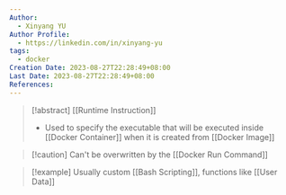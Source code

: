```yaml
---
Author:
  - Xinyang YU
Author Profile:
  - https://linkedin.com/in/xinyang-yu
tags:
  - docker
Creation Date: 2023-08-27T22:28:49+08:00
Last Date: 2023-08-27T22:28:49+08:00
References:
---
```

>[!abstract] [[Runtime Instruction]] 
>- Used to specify the executable that will be executed inside [[Docker Container]] when it is created from [[Docker Image]]

 >[!caution] Can't be overwritten by the [[Docker Run Command]] 
 
 
>[!example] Usually custom [[Bash Scripting]], functions like [[User Data]]